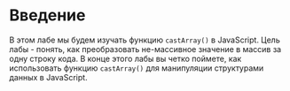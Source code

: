 # Введение

В этом лабе мы будем изучать функцию `castArray()` в JavaScript. Цель лабы - понять, как преобразовать не-массивное значение в массив за одну строку кода. В конце этого лабы вы четко поймете, как использовать функцию `castArray()` для манипуляции структурами данных в JavaScript.
